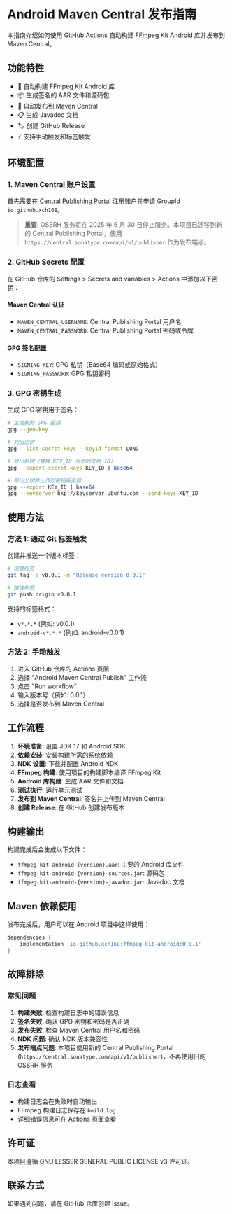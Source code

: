 # Android Maven Central 发布指南

本指南介绍如何使用 GitHub Actions 自动构建 FFmpeg Kit Android 库并发布到 Maven Central。

## 功能特性

- 🔨 自动构建 FFmpeg Kit Android 库
- 📦 生成签名的 AAR 文件和源码包
- 🚀 自动发布到 Maven Central
- 📋 生成 Javadoc 文档
- 🏷️ 创建 GitHub Release
- ⚡ 支持手动触发和标签触发

## 环境配置

### 1. Maven Central 账户设置

首先需要在 [Central Publishing Portal](https://central.sonatype.com/) 注册账户并申请 GroupId `io.github.xch168`。

> **重要**: OSSRH 服务将在 2025 年 6 月 30 日停止服务。本项目已迁移到新的 Central Publishing Portal，使用 `https://central.sonatype.com/api/v1/publisher` 作为发布端点。

### 2. GitHub Secrets 配置

在 GitHub 仓库的 Settings > Secrets and variables > Actions 中添加以下密钥：

#### Maven Central 认证
- `MAVEN_CENTRAL_USERNAME`: Central Publishing Portal 用户名
- `MAVEN_CENTRAL_PASSWORD`: Central Publishing Portal 密码或令牌

#### GPG 签名配置
- `SIGNING_KEY`: GPG 私钥（Base64 编码或原始格式）
- `SIGNING_PASSWORD`: GPG 私钥密码

### 3. GPG 密钥生成

生成 GPG 密钥用于签名：

```bash
# 生成新的 GPG 密钥
gpg --gen-key

# 列出密钥
gpg --list-secret-keys --keyid-format LONG

# 导出私钥（替换 KEY_ID 为你的密钥 ID）
gpg --export-secret-keys KEY_ID | base64

# 导出公钥并上传到密钥服务器
gpg --export KEY_ID | base64
gpg --keyserver hkp://keyserver.ubuntu.com --send-keys KEY_ID
```

## 使用方法

### 方法 1: 通过 Git 标签触发

创建并推送一个版本标签：

```bash
# 创建标签
git tag -a v0.0.1 -m "Release version 0.0.1"

# 推送标签
git push origin v0.0.1
```

支持的标签格式：
- `v*.*.*` (例如: v0.0.1)
- `android-v*.*.*` (例如: android-v0.0.1)

### 方法 2: 手动触发

1. 进入 GitHub 仓库的 Actions 页面
2. 选择 "Android Maven Central Publish" 工作流
3. 点击 "Run workflow"
4. 输入版本号（例如: 0.0.1）
5. 选择是否发布到 Maven Central

## 工作流程

1. **环境准备**: 设置 JDK 17 和 Android SDK
2. **依赖安装**: 安装构建所需的系统依赖
3. **NDK 设置**: 下载并配置 Android NDK
4. **FFmpeg 构建**: 使用项目的构建脚本编译 FFmpeg Kit
5. **Android 库构建**: 生成 AAR 文件和文档
6. **测试执行**: 运行单元测试
7. **发布到 Maven Central**: 签名并上传到 Maven Central
8. **创建 Release**: 在 GitHub 创建发布版本

## 构建输出

构建完成后会生成以下文件：

- `ffmpeg-kit-android-{version}.aar`: 主要的 Android 库文件
- `ffmpeg-kit-android-{version}-sources.jar`: 源码包
- `ffmpeg-kit-android-{version}-javadoc.jar`: Javadoc 文档

## Maven 依赖使用

发布完成后，用户可以在 Android 项目中这样使用：

```gradle
dependencies {
    implementation 'io.github.xch168:ffmpeg-kit-android:0.0.1'
}
```

## 故障排除

### 常见问题

1. **构建失败**: 检查构建日志中的错误信息
2. **签名失败**: 确认 GPG 密钥和密码是否正确
3. **发布失败**: 检查 Maven Central 用户名和密码
4. **NDK 问题**: 确认 NDK 版本兼容性
5. **发布端点问题**: 本项目使用新的 Central Publishing Portal (`https://central.sonatype.com/api/v1/publisher`)，不再使用旧的 OSSRH 服务

### 日志查看

- 构建日志会在失败时自动输出
- FFmpeg 构建日志保存在 `build.log`
- 详细错误信息可在 Actions 页面查看

## 许可证

本项目遵循 GNU LESSER GENERAL PUBLIC LICENSE v3 许可证。

## 联系方式

如果遇到问题，请在 GitHub 仓库创建 Issue。 